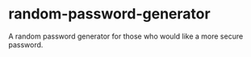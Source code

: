 # random-password-generator
A random password generator for those who would like a more secure password.
